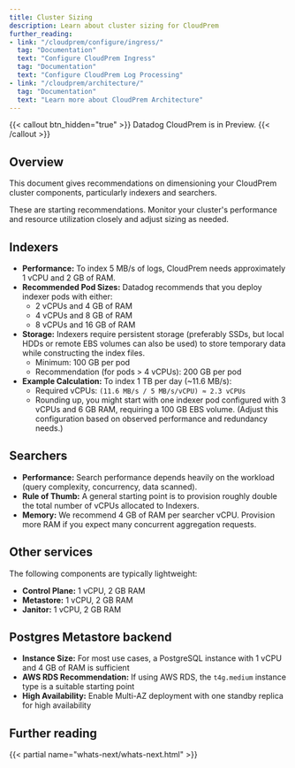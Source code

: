 ```yaml
---
title: Cluster Sizing
description: Learn about cluster sizing for CloudPrem
further_reading:
- link: "/cloudprem/configure/ingress/"
  tag: "Documentation"
  text: "Configure CloudPrem Ingress"
  tag: "Documentation"
  text: "Configure CloudPrem Log Processing"
- link: "/cloudprem/architecture/"
  tag: "Documentation"
  text: "Learn more about CloudPrem Architecture"
---
```


{{< callout btn_hidden="true" >}}
  Datadog CloudPrem is in Preview.
{{< /callout >}}

## Overview

This document gives recommendations on dimensioning your CloudPrem cluster components, particularly indexers and searchers.

<div class="alert alert-info">
These are starting recommendations. Monitor your cluster's performance and resource utilization closely and adjust sizing as needed.
</div>

## Indexers

- **Performance:** To index 5 MB/s of logs, CloudPrem needs approximately 1 vCPU and 2 GB of RAM.
- **Recommended Pod Sizes:** Datadog recommends that you deploy indexer pods with either:
  - 2 vCPUs and 4 GB of RAM
  - 4 vCPUs and 8 GB of RAM
  - 8 vCPUs and 16 GB of RAM
- **Storage:** Indexers require persistent storage (preferably SSDs, but local HDDs or remote EBS volumes can also be used) to store temporary data while constructing the index files.
  - Minimum: 100 GB per pod
  - Recommendation (for pods > 4 vCPUs): 200 GB per pod
- **Example Calculation:** To index 1 TB per day (~11.6 MB/s):
  - Required vCPUs: `(11.6 MB/s / 5 MB/s/vCPU) ≈ 2.3 vCPUs`
  - Rounding up, you might start with one indexer pod configured with 3 vCPUs and 6 GB RAM, requiring a 100 GB EBS volume. (Adjust this configuration based on observed performance and redundancy needs.)

## Searchers

- **Performance:** Search performance depends heavily on the workload (query complexity, concurrency, data scanned).
- **Rule of Thumb:** A general starting point is to provision roughly double the total number of vCPUs allocated to Indexers.
- **Memory:** We recommend 4 GB of RAM per searcher vCPU. Provision more RAM if you expect many concurrent aggregation requests.

## Other services

The following components are typically lightweight:

- **Control Plane:** 1 vCPU, 2 GB RAM
- **Metastore:** 1 vCPU, 2 GB RAM
- **Janitor:** 1 vCPU, 2 GB RAM

## Postgres Metastore backend

- **Instance Size:** For most use cases, a PostgreSQL instance with 1 vCPU and 4 GB of RAM is sufficient
- **AWS RDS Recommendation:** If using AWS RDS, the `t4g.medium` instance type is a suitable starting point
- **High Availability:** Enable Multi-AZ deployment with one standby replica for high availability

## Further reading

{{< partial name="whats-next/whats-next.html" >}}
